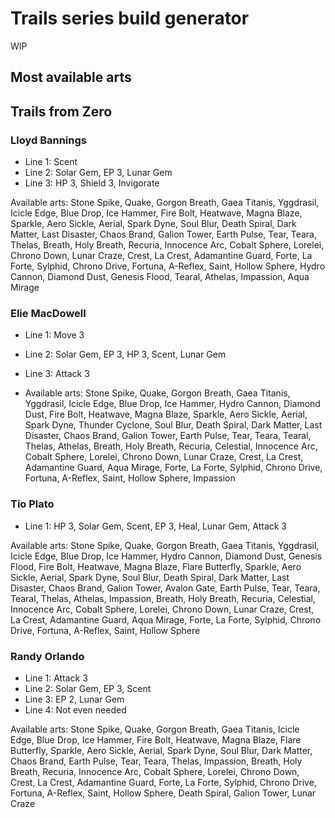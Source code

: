 # Trails series build generator

WIP

## Most available arts
## Trails from Zero
### Lloyd Bannings
* Line 1: Scent
* Line 2: Solar Gem, EP 3, Lunar Gem
* Line 3: HP 3, Shield 3, Invigorate

Available arts: Stone Spike, Quake, Gorgon Breath, Gaea Titanis, Yggdrasil, Icicle Edge, Blue Drop, Ice Hammer, Fire Bolt, Heatwave, Magna Blaze, Sparkle, Aero Sickle, Aerial, Spark Dyne, Soul Blur, Death Spiral, Dark Matter, Last Disaster, Chaos Brand, Galion Tower, Earth Pulse, Tear, Teara, Thelas, Breath, Holy Breath, Recuria, Innocence Arc, Cobalt Sphere, Lorelei, Chrono Down, Lunar Craze, Crest, La Crest, Adamantine Guard, Forte, La Forte, Sylphid, Chrono Drive, Fortuna, A-Reflex, Saint, Hollow Sphere, Hydro Cannon, Diamond Dust, Genesis Flood, Tearal, Athelas, Impassion, Aqua Mirage

### Elie MacDowell
* Line 1: Move 3
* Line 2: Solar Gem, EP 3, HP 3, Scent, Lunar Gem
* Line 3: Attack 3

* Available arts: Stone Spike, Quake, Gorgon Breath, Gaea Titanis, Yggdrasil, Icicle Edge, Blue Drop, Ice Hammer, Hydro Cannon, Diamond Dust, Fire Bolt, Heatwave, Magna Blaze, Sparkle, Aero Sickle, Aerial, Spark Dyne, Thunder Cyclone, Soul Blur, Death Spiral, Dark Matter, Last Disaster, Chaos Brand, Galion Tower, Earth Pulse, Tear, Teara, Tearal, Thelas, Athelas, Breath, Holy Breath, Recuria, Celestial, Innocence Arc, Cobalt Sphere, Lorelei, Chrono Down, Lunar Craze, Crest, La Crest, Adamantine Guard, Aqua Mirage, Forte, La Forte, Sylphid, Chrono Drive, Fortuna, A-Reflex, Saint, Hollow Sphere, Impassion

### Tio Plato
* Line 1: HP 3, Solar Gem, Scent, EP 3, Heal, Lunar Gem, Attack 3

Available arts: Stone Spike, Quake, Gorgon Breath, Gaea Titanis, Yggdrasil, Icicle Edge, Blue Drop, Ice Hammer, Hydro Cannon, Diamond Dust, Genesis Flood, Fire Bolt, Heatwave, Magna Blaze, Flare Butterfly, Sparkle, Aero Sickle, Aerial, Spark Dyne, Soul Blur, Death Spiral, Dark Matter, Last Disaster, Chaos Brand, Galion Tower, Avalon Gate, Earth Pulse, Tear, Teara, Tearal, Thelas, Athelas, Impassion, Breath, Holy Breath, Recuria, Celestial, Innocence Arc, Cobalt Sphere, Lorelei, Chrono Down, Lunar Craze, Crest, La Crest, Adamantine Guard, Aqua Mirage, Forte, La Forte, Sylphid, Chrono Drive, Fortuna, A-Reflex, Saint, Hollow Sphere

### Randy Orlando

* Line 1: Attack 3
* Line 2: Solar Gem, EP 3, Scent
* Line 3: EP 2, Lunar Gem
* Line 4: Not even needed

Available arts: Stone Spike, Quake, Gorgon Breath, Gaea Titanis, Icicle Edge, Blue Drop, Ice Hammer, Fire Bolt, Heatwave, Magna Blaze, Flare Butterfly, Sparkle, Aero Sickle, Aerial, Spark Dyne, Soul Blur, Dark Matter, Chaos Brand, Earth Pulse, Tear, Teara, Thelas, Impassion, Breath, Holy Breath, Recuria, Innocence Arc, Cobalt Sphere, Lorelei, Chrono Down, Crest, La Crest, Adamantine Guard, Forte, La Forte, Sylphid, Chrono Drive, Fortuna, A-Reflex, Saint, Hollow Sphere, Death Spiral, Galion Tower, Lunar Craze
